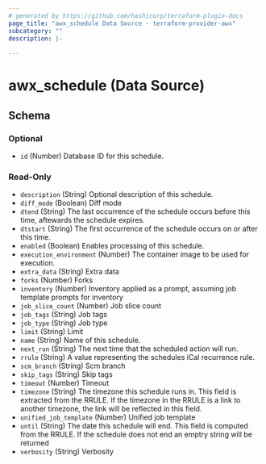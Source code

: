 ```yaml
---
# generated by https://github.com/hashicorp/terraform-plugin-docs
page_title: "awx_schedule Data Source - terraform-provider-awx"
subcategory: ""
description: |-
  
---
```


# awx_schedule (Data Source)





<!-- schema generated by tfplugindocs -->
## Schema

### Optional

- `id` (Number) Database ID for this schedule.

### Read-Only

- `description` (String) Optional description of this schedule.
- `diff_mode` (Boolean) Diff mode
- `dtend` (String) The last occurrence of the schedule occurs before this time, aftewards the schedule expires.
- `dtstart` (String) The first occurrence of the schedule occurs on or after this time.
- `enabled` (Boolean) Enables processing of this schedule.
- `execution_environment` (Number) The container image to be used for execution.
- `extra_data` (String) Extra data
- `forks` (Number) Forks
- `inventory` (Number) Inventory applied as a prompt, assuming job template prompts for inventory
- `job_slice_count` (Number) Job slice count
- `job_tags` (String) Job tags
- `job_type` (String) Job type
- `limit` (String) Limit
- `name` (String) Name of this schedule.
- `next_run` (String) The next time that the scheduled action will run.
- `rrule` (String) A value representing the schedules iCal recurrence rule.
- `scm_branch` (String) Scm branch
- `skip_tags` (String) Skip tags
- `timeout` (Number) Timeout
- `timezone` (String) The timezone this schedule runs in. This field is extracted from the RRULE. If the timezone in the RRULE is a link to another timezone, the link will be reflected in this field.
- `unified_job_template` (Number) Unified job template
- `until` (String) The date this schedule will end. This field is computed from the RRULE. If the schedule does not end an emptry string will be returned
- `verbosity` (String) Verbosity
